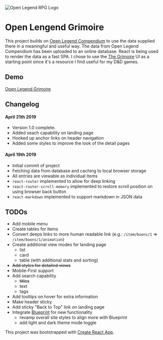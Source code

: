 ![Open Legend RPG Logo](https://openlegendrpg.com/assets/img/open_legend_lg_logo.png)

# Open Lengend Grimoire
This project builds on [Open Legend Compendium](https://github.com/frankieali/open-legend-compendium) to use the data supplied there in a meaningful and useful way. The data from Open Legend Compendium has been uploaded to an online database. React is being used to render the data as a fast SPA.
I chose to use the [The Grimoire](https://thebombzen.com/grimoire/) UI as a starting point since it's a resource I find useful for my D&D games.

## Demo
[Open Legend Grimoire](https://open-legend-grimoire.herokuapp.com)

## Changelog

#### April 21th 2019
 - Version 1.0 complete.
 - Added seach capability on landing page
 - Hooked up anchor links on header navigation
 - Added some styles to improve the look of the detail pages

#### April 19th 2019
 - Initial commit of project
 - Fetching data from database and caching to local browser storage
 - All entries are viewable as individual items
 - `react-router` implemented to allow for deep linking
 - `react-router-scroll-memory` implemented to restore scroll position on using browser back button
 - `react-markdown` implemented to support markdown in JSON data

 ## TODOs
  - Add mobile menu
  - Create tables for items
  - Convert deeps links to more human readable link (e.g.: `/item/boons/1` => `/item/boons/1/animation`)
  - Create additional view modes for landing page
    - list 
    - card
    - table (with additional stats and sorting)
  - ~~Add styles for detailed views~~
  - Mobile-First support
  - Add search capability
    - ~~titles~~
    - text
    - tags
  - Add tooltips on hover for extra information
  - Make header sticky
  - Add sticky "Back to Top" link on landing page
  - Integrate [Blueprint](https://blueprintjs.com) for new functionality
    - revamp overall site styles to align more with Blueprint
    - add light and dark theme mode toggle

This project was bootstrapped with [Create React App](https://github.com/facebook/create-react-app).
